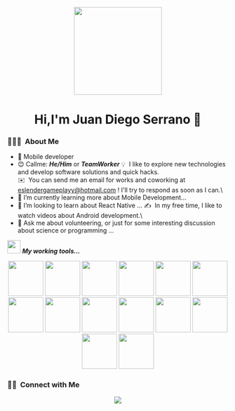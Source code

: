 <p align="center">
  <img src="https://i.imgur.com/2LvAOku.png" height="200"/>
</p>
<div align="center">
<h1 align="center">Hi,I'm <a>Juan Diego Serrano</a> 👋</h1>
</div>


### 👨🏻‍💻 &nbsp;About Me
- 📲 Mobile developer
- 😊 Callme: ***He/Him*** or ***TeamWorker*** 
💡 &nbsp;I like to explore new technologies and develop software solutions and quick hacks.\
✉️ &nbsp;You can send me an email for works and coworking at eslendergameplayy@hotmail.com ! I'll try to respond as soon as I can.\
- 🌱 I’m currently learning more about Mobile Development...
- 👯 I’m looking to learn about React Native ...
✍️ &nbsp;In my free time, I like to watch videos about Android development.\
- 💬 Ask me about volunteering, or just for some interesting discussion about science or programming ...

<img src="https://media.giphy.com/media/iY8CRBdQXODJSCERIr/giphy.gif" width="30px">&nbsp;***My working tools...***

  <p align="center">
  <img src="https://i.imgur.com/fOWfF6a.jpeg" height="80"/>
  <img src="https://i.imgur.com/xsyGlHY.jpeg" height="80"/>
  <img src="https://i.imgur.com/9zZunkg.jpeg" height="80"/>
  <img src="https://i.imgur.com/UixVJlp.jpeg" height="80"/>
  <img src="https://i.imgur.com/Gvt1HNd.jpeg" height="80"/>
  <img src="https://i.imgur.com/PtHuBtb.jpeg" height="80"/>
  <img src="https://i.imgur.com/u7A1VQS.png" height="80"/>
  <img src="https://i.imgur.com/zujBA9C.jpeg" height="80"/>
  <img src="https://i.imgur.com/1vwiN9z.jpeg" height="80"/>
  <img src="https://i.imgur.com/r2FmeJy.jpeg" height="80"/>
  <img src="https://i.imgur.com/Guat55O.jpeg" height="80"/>
  <img src="https://i.imgur.com/mlG4Unj.jpeg" height="80"/>
  <img src="https://i.imgur.com/NOiLGLW.jpeg" height="80"/>
  <img src="https://i.imgur.com/twZs6Op.jpeg" height="80"/>    
</p>  

### 🤝🏻 &nbsp;Connect with Me


<p align="center">
<a href="https://www.linkedin.com/in/juan-diego-serrano-monsalve/"><img src="https://img.shields.io/badge/-My%20Linkedin-0077B5?style=flat&logo=Linkedin&logoColor=white"/></a>
</p>
